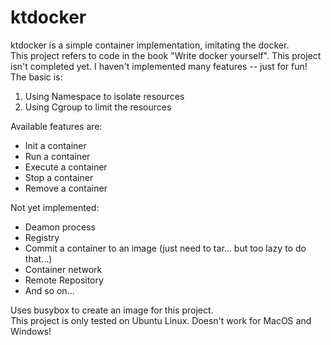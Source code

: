 # ktdocker
ktdocker is a simple container implementation, imitating the docker.  
This project refers to code in the book "Write docker yourself".
This project isn't completed yet. I haven't implemented many features -- just for fun!  
The basic is: 
1. Using Namespace to isolate resources
2. Using Cgroup to limit the resources
  
Available features are:  
- Init a container  
- Run a container  
- Execute a container  
- Stop a container  
- Remove a container
  
Not yet implemented:  
- Deamon process
- Registry
- Commit a container to an image (just need to tar... but too lazy to do that...)  
- Container network  
- Remote Repository
- And so on...

Uses busybox to create an image for this project.  
This project is only tested on Ubuntu Linux. Doesn't work for MacOS and Windows!
